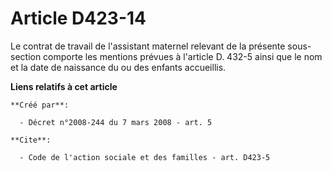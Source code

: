 # Article D423-14

Le contrat de travail de l'assistant maternel relevant de la présente sous-section comporte les mentions prévues à l'article
D. 432-5 ainsi que le nom et la date de naissance du ou des enfants accueillis.

**Liens relatifs à cet article**

	**Créé par**:

	  - Décret n°2008-244 du 7 mars 2008 - art. 5

	**Cite**:

	  - Code de l'action sociale et des familles - art. D423-5
